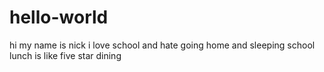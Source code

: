# hello-world
hi my name is nick  i love school and hate going home and sleeping
school lunch is like five star dining
